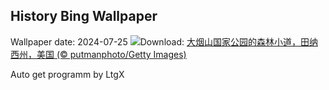 ## History Bing Wallpaper
Wallpaper date: 2024-07-25
![](https://www.bing.com/th?id=OHR.SmokyMountainTrail_ZH-CN4691667074_UHD.jpg&w=1000)Download: [大烟山国家公园的森林小道，田纳西州，美国 (© putmanphoto/Getty Images)](https://www.bing.com/th?id=OHR.SmokyMountainTrail_ZH-CN4691667074_UHD.jpg)

Auto get programm by LtgX
